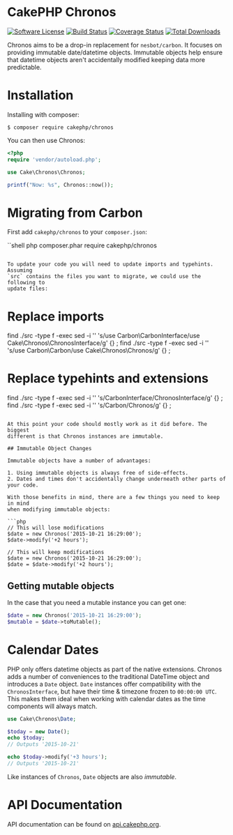 # CakePHP Chronos

[![Software License](https://img.shields.io/badge/license-MIT-brightgreen.svg?style=flat-square)](LICENSE.txt)
[![Build Status](https://img.shields.io/travis/cakephp/chronos/master.svg?style=flat-square)](https://travis-ci.org/cakephp/chronos)
[![Coverage Status](https://img.shields.io/coveralls/cakephp/chronos/master.svg?style=flat-square)](https://coveralls.io/r/cakephp/chronos?branch=master)
[![Total Downloads](https://img.shields.io/packagist/dt/cakephp/chronos.svg?style=flat-square)](https://packagist.org/packages/cakephp/chronos)

Chronos aims to be a drop-in replacement for `nesbot/carbon`. It focuses on providing
immutable date/datetime objects. Immutable objects help ensure that datetime objects
aren't accidentally modified keeping data more predictable.

# Installation

Installing with composer:

```
$ composer require cakephp/chronos
```

You can then use Chronos:

```php
<?php
require 'vendor/autoload.php';

use Cake\Chronos\Chronos;

printf("Now: %s", Chronos::now());
```

# Migrating from Carbon

First add `cakephp/chronos` to your `composer.json`:

``shell
php composer.phar require cakephp/chronos
```

To update your code you will need to update imports and typehints. Assuming
`src` contains the files you want to migrate, we could use the following to
update files:

```
# Replace imports
find ./src -type f -exec sed -i '' 's/use Carbon\\CarbonInterface/use Cake\\Chronos\\ChronosInterface/g' {} \;
find ./src -type f -exec sed -i '' 's/use Carbon\\Carbon/use Cake\\Chronos\\Chronos/g' {} \;

# Replace typehints and extensions
find ./src -type f -exec sed -i '' 's/CarbonInterface/ChronosInterface/g' {} \;
find ./src -type f -exec sed -i '' 's/Carbon/Chronos/g' {} \;
```

At this point your code should mostly work as it did before. The biggest
different is that Chronos instances are immutable.

## Immutable Object Changes

Immutable objects have a number of advantages:

1. Using immutable objects is always free of side-effects.
2. Dates and times don't accidentally change underneath other parts of your code.

With those benefits in mind, there are a few things you need to keep in mind
when modifying immutable objects:

```php
// This will lose modifications
$date = new Chronos('2015-10-21 16:29:00');
$date->modify('+2 hours');

// This will keep modifications
$date = new Chronos('2015-10-21 16:29:00');
$date = $date->modify('+2 hours');
```

## Getting mutable objects

In the case that you need a mutable instance you can get one:

```php
$date = new Chronos('2015-10-21 16:29:00');
$mutable = $date->toMutable();
```

# Calendar Dates

PHP only offers datetime objects as part of the native extensions. Chronos
adds a number of conveniences to the traditional DateTime object and introduces
a `Date` object. `Date` instances offer compatibility with the `ChronosInterface`, but
have their time & timezone frozen to `00:00:00 UTC`. This makes them ideal when working with
calendar dates as the time components will always match.

```php
use Cake\Chronos\Date;

$today = new Date();
echo $today;
// Outputs '2015-10-21'

echo $today->modify('+3 hours');
// Outputs '2015-10-21'
```

Like instances of `Chronos`, `Date` objects are also *immutable*.

# API Documentation

API documentation can be found on [api.cakephp.org](http://api.cakephp.org/chronos).
